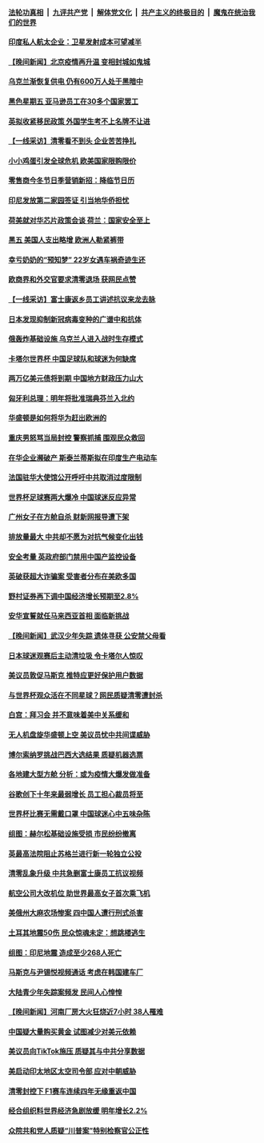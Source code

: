 ####  [法轮功真相](../../../../basic/blob/master/README.md?t=11262002) &nbsp;|&nbsp; [九评共产党](../../../../9ping.md/blob/master/README.md?t=11262002) &nbsp;|&nbsp; [解体党文化](../../../../jtdwh.md/blob/master/README.md?t=11262002)  &nbsp;|&nbsp; [共产主义的终极目的](../../../../gczydzjmd.md/blob/master/README.md?t=11262002) &nbsp;|&nbsp; [魔鬼在统治我们的世界](../../../../mgztzwmdsj.md/blob/master/README.md?t=11262002) 

#### [印度私人航太企业：卫星发射成本可望减半](../pages/nsc418/n13873559.md?t=11262002) 

#### [【晚间新闻】北京疫情再升温 变相封城如鬼城](../pages/nsc418/n13873490.md?t=11262002) 


#### [乌克兰渐恢复供电 仍有600万人处于黑暗中](../pages/nsc418/n13873375.md?t=11262002) 

#### [黑色星期五 亚马逊员工在30多个国家罢工](../pages/nsc418/n13873230.md?t=11262002) 

#### [英拟收紧移民政策 外国学生考不上名牌不让进](../pages/nsc418/n13873211.md?t=11262002) 

#### [【一线采访】清零看不到头 企业苦苦挣扎](../pages/nsc418/n13872920.md?t=11262002) 

#### [小小鸡蛋引发全球危机 欧美国家限购限价](../pages/nsc418/n13873148.md?t=11262002) 

#### [零售商今冬节日季营销新招：降临节日历](../pages/nsc418/n13873130.md?t=11262002) 

#### [印尼发放第二家园签证 引当地华侨担忧](../pages/nsc418/n13872896.md?t=11262002) 

#### [荷美就对华芯片政策会谈 荷兰：国家安全至上](../pages/nsc418/n13873080.md?t=11262002) 

#### [黑五 美国人支出略增 欧洲人勒紧裤带](../pages/nsc418/n13873127.md?t=11262002) 

#### [幸亏奶奶的“预知梦” 22岁女遇车祸奇迹生还](../pages/nsc418/n13872789.md?t=11262002) 

#### [欧商界和外交官要求清零退场 获网民点赞](../pages/nsc418/n13873147.md?t=11262002) 

#### [【一线采访】富士康返乡员工讲述抗议来龙去脉](../pages/nsc418/n13872845.md?t=11262002) 

#### [日本发现抑制新冠病毒变种的广谱中和抗体](../pages/nsc418/n13872884.md?t=11262002) 


#### [俄轰炸基础设施 乌克兰人进入战时生存模式](../pages/nsc418/n13872568.md?t=11262002) 

#### [卡塔尔世界杯 中国足球队和球迷为何缺席](../pages/nsc418/n13872447.md?t=11262002) 

#### [两万亿美元债将到期 中国地方财政压力山大](../pages/nsc418/n13872726.md?t=11262002) 

#### [匈牙利总理：明年将批准瑞典芬兰入北约](../pages/nsc418/n13872571.md?t=11262002) 

#### [华盛顿是如何将华为赶出欧洲的](../pages/nsc418/n13871839.md?t=11262002) 

#### [重庆男怒骂当局封控 警察抓捕 围观民众救回](../pages/nsc418/n13872456.md?t=11262002) 

#### [在华企业濒破产 斯泰兰蒂斯拟在印度生产电动车](../pages/nsc418/n13872443.md?t=11262002) 

#### [法国驻华大使馆公开呼吁中共取消过度限制](../pages/nsc418/n13872435.md?t=11262002) 

#### [世界杯足球赛两大爆冷 中国球迷反应异常](../pages/nsc418/n13872389.md?t=11262002) 

#### [广州女子在方舱自杀 财新网报导遭下架](../pages/nsc418/n13872255.md?t=11262002) 

#### [排放量最大 中共却不愿为对抗气候变化出钱](../pages/nsc418/n13872337.md?t=11262002) 

#### [安全考量 英政府部门禁用中国产监控设备](../pages/nsc418/n13872427.md?t=11262002) 

#### [英破获超大诈骗案 受害者分布在美欧多国](../pages/nsc418/n13872410.md?t=11262002) 

#### [野村证券再下调中国经济增长预期至2.8%](../pages/nsc418/n13872256.md?t=11262002) 

#### [安华宣誓就任马来西亚首相 面临新挑战](../pages/nsc418/n13872263.md?t=11262002) 


#### [【晚间新闻】武汉少年失踪 遗体寻获 公安禁父母看](../pages/nsc418/n13872229.md?t=11262002) 

#### [日本球迷观赛后主动清垃圾 令卡塔尔人惊叹](../pages/nsc418/n13871974.md?t=11262002) 

#### [美议员敦促马斯克 推特应更好保护用户数据](../pages/nsc418/n13871930.md?t=11262002) 

#### [与世界杯观众活在不同星球？网民质疑清零遭封杀](../pages/nsc418/n13871649.md?t=11262002) 

#### [白宫：拜习会 并不意味着美中关系缓和](../pages/nsc418/n13871836.md?t=11262002) 

#### [无人机盘旋华盛顿上空 美议员忧中共间谍威胁](../pages/nsc418/n13871686.md?t=11262002) 

#### [博尔索纳罗挑战巴西大选结果 质疑机器选票](../pages/nsc418/n13871782.md?t=11262002) 

#### [各地建大型方舱 分析：或为疫情大爆发做准备](../pages/nsc418/n13871467.md?t=11262002) 

#### [谷歌创下十年来最弱增长 员工担心裁员将至](../pages/nsc418/n13871721.md?t=11262002) 

#### [世界杯比赛无需戴口罩 中国球迷心中五味杂陈](../pages/nsc418/n13871730.md?t=11262002) 

#### [组图：赫尔松基础设施受损 市民纷纷撤离](../pages/nsc418/n13871560.md?t=11262002) 

#### [英最高法院阻止苏格兰进行新一轮独立公投](../pages/nsc418/n13871611.md?t=11262002) 

#### [清零乱象升级 中共急删富士康员工抗议视频](../pages/nsc418/n13871690.md?t=11262002) 

#### [航空公司大改机位 助世界最高女子首次乘飞机](../pages/nsc418/n13871437.md?t=11262002) 

#### [美俄州大麻农场惨案 四中国人遭行刑式杀害](../pages/nsc418/n13871609.md?t=11262002) 

#### [土耳其地震50伤 民众惊魂未定：想跳楼逃生](../pages/nsc418/n13871596.md?t=11262002) 

#### [组图：印尼地震 造成至少268人死亡](../pages/nsc418/n13871470.md?t=11262002) 

#### [马斯克与尹锡悦视频通话 考虑在韩国建车厂](../pages/nsc418/n13871441.md?t=11262002) 

#### [大陆青少年失踪案频发 民间人心惶惶](../pages/nsc418/n13870138.md?t=11262002) 


#### [【晚间新闻】河南厂房大火狂烧近7小时 38人罹难](../pages/nsc418/n13871443.md?t=11262002) 

#### [中国疑大量购买黄金 试图减少对美元依赖](../pages/nsc418/n13871366.md?t=11262002) 

#### [美议员向TikTok施压 质疑其与中共分享数据](../pages/nsc418/n13871207.md?t=11262002) 

#### [美启动印太地区太空司令部 应对中朝威胁](../pages/nsc418/n13871258.md?t=11262002) 

#### [清零封控下 F1赛车连续四年无缘重返中国](../pages/nsc418/n13871205.md?t=11262002) 

#### [经合组织料世界经济急剧放缓 明年增长2.2%](../pages/nsc418/n13871095.md?t=11262002) 

#### [众院共和党人质疑“川普案”特别检察官公正性](../pages/nsc418/n13870996.md?t=11262002) 

